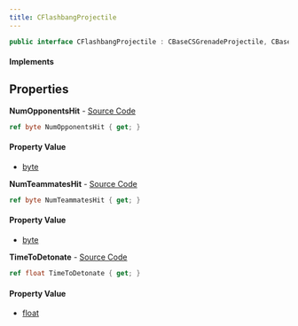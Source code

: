 ```yaml
---
title: CFlashbangProjectile
---
```


```csharp
public interface CFlashbangProjectile : CBaseCSGrenadeProjectile, CBaseGrenade, CBaseFlex, CBaseAnimGraph, CBaseModelEntity, CBaseEntity, CEntityInstance, ISchemaClass<CEntityInstance>, ISchemaClass<CBaseEntity>, ISchemaClass<CBaseModelEntity>, ISchemaClass<CBaseAnimGraph>, ISchemaClass<CBaseFlex>, ISchemaClass<CBaseGrenade>, ISchemaClass<CBaseCSGrenadeProjectile>, ISchemaClass<CFlashbangProjectile>, ISchemaField, ISchemaClass, INativeHandle
```

#### Implements

## Properties

**NumOpponentsHit** - [Source Code](https://github.com/swiftly-solution/swiftlys2/blob/main/managed/src/SwiftlyS2.Generated/Schemas/Interfaces/CFlashbangProjectile.cs#L18)

```csharp
ref byte NumOpponentsHit { get; }
```

#### Property Value

- [byte](https://learn.microsoft.com/dotnet/api/system.byte)

**NumTeammatesHit** - [Source Code](https://github.com/swiftly-solution/swiftlys2/blob/main/managed/src/SwiftlyS2.Generated/Schemas/Interfaces/CFlashbangProjectile.cs#L20)

```csharp
ref byte NumTeammatesHit { get; }
```

#### Property Value

- [byte](https://learn.microsoft.com/dotnet/api/system.byte)

**TimeToDetonate** - [Source Code](https://github.com/swiftly-solution/swiftlys2/blob/main/managed/src/SwiftlyS2.Generated/Schemas/Interfaces/CFlashbangProjectile.cs#L16)

```csharp
ref float TimeToDetonate { get; }
```

#### Property Value

- [float](https://learn.microsoft.com/dotnet/api/system.single)

